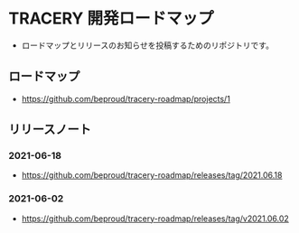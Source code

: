 # TRACERY 開発ロードマップ

- ロードマップとリリースのお知らせを投稿するためのリポジトリです。


## ロードマップ

* https://github.com/beproud/tracery-roadmap/projects/1

## リリースノート


### 2021-06-18

* https://github.com/beproud/tracery-roadmap/releases/tag/2021.06.18

### 2021-06-02

* https://github.com/beproud/tracery-roadmap/releases/tag/v2021.06.02
